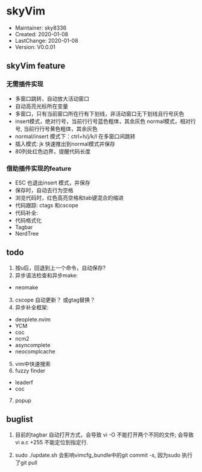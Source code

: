 # skyVim
- Maintainer: sky8336
-    Created: 2020-01-08
- LastChange: 2020-01-08
-    Version: V0.0.01

## skyVim feature
### 无需插件实现
- 多窗口跳转，自动放大活动窗口
- 自动高亮光标所在变量
- 多窗口，只有当前窗口所在行有下划线，非活动窗口无下划线且行号灰色
- insert模式，绝对行号，当前行行号蓝色粗体，其余灰色
  normal模式，相对行号, 当前行行号黄色粗体，其余灰色
- normal/insert 模式下：ctrl+h/j/k/l 在多窗口间跳转
- 插入模式:  jk 快速推出到normal模式并保存
- 80列处红色边界，提醒代码长度

### 借助插件实现的feature
- ESC 也退出insert 模式，并保存
- 保存时，自动去行为空格
- 浏览代码时，红色高亮空格和tab键混合的缩进
- 代码跟踪: ctags 和cscope
- 代码补全:
- 代码格式化
- Tagbar
- NerdTree

## todo
1. 按u后，回退到上一个命令，自动保存?
2. 异步语法检查和异步make: 
  - neomake
3. cscope 自动更新？ 或gtag替换？
4. 异步补全框架: 
  - deoplete.nvim
  - YCM
  - coc
  - ncm2
  - asyncomplete
  - neocomplcache
5. vim中快速搜索
6. fuzzy finder
  - leaderf
  - coc
7. popup

## buglist
1. 目前的tagbar 自动打开方式，会导致 vi -O 不能打开两个不同的文件;
	会导致vi a.c +255 不能定位到指定行.

2. sudo ./update.sh 会影响vimcfg_bundle中的git commit -s, 因为sudo 执行了git
pull


